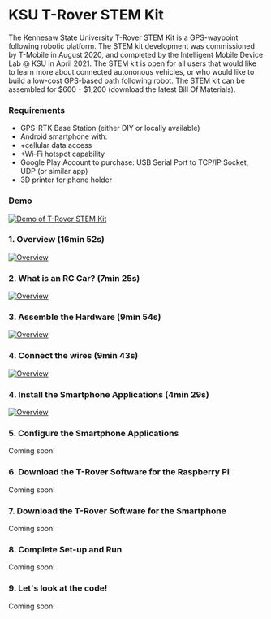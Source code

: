 # KSU T-Rover STEM Kit
The Kennesaw State University T-Rover STEM Kit is a GPS-waypoint following robotic platform. The STEM kit development was commissioned by T-Mobile in August 2020, and completed by the Intelligent Mobile Device Lab @ KSU in April 2021. The STEM kit is open for all users that would like to learn more about connected autononous vehicles, or who would like to build a low-cost GPS-based path following robot. The STEM kit can be assembled for $600 - $1,200 (download the latest Bill Of Materials).

### Requirements

- GPS-RTK Base Station (either DIY or locally available)
- Android smartphone with:
- +cellular data access
- +Wi-Fi hotspot capability
- Google Play Account to purchase: USB Serial Port to TCP/IP Socket, UDP (or similar app)
- 3D printer for phone holder

### Demo
[![Demo of T-Rover STEM Kit](https://img.youtube.com/vi/pe_i8sYa-b4/0.jpg)](https://www.youtube.com/watch?v=pe_i8sYa-b4)

### 1. Overview (16min 52s)
[![Overview](https://img.youtube.com/vi/_4G7kx00GRg/0.jpg)](https://www.youtube.com/watch?v=_4G7kx00GRg)

### 2. What is an RC Car? (7min 25s)
[![Overview](https://img.youtube.com/vi/3E3yw0uLiEo/0.jpg)](https://youtu.be/3E3yw0uLiEo)

### 3. Assemble the Hardware (9min 54s)
[![Overview](https://img.youtube.com/vi/J7VxdJcCk_8/0.jpg)](https://youtu.be/J7VxdJcCk_8)

### 4. Connect the wires (9min 43s)
[![Overview](https://img.youtube.com/vi/R8oc36RE4z8/0.jpg)](https://youtu.be/R8oc36RE4z8)

### 4. Install the Smartphone Applications (4min 29s)
[![Overview](https://img.youtube.com/vi/jlRXvmmnXFA/0.jpg)](https://youtu.be/jlRXvmmnXFA)

### 5. Configure the Smartphone Applications
Coming soon!

### 6. Download the T-Rover Software for the Raspberry Pi 
Coming soon!

### 7. Download the T-Rover Software for the Smartphone
Coming soon!

### 8. Complete Set-up and Run
Coming soon!

### 9. Let's look at the code!
Coming soon!

